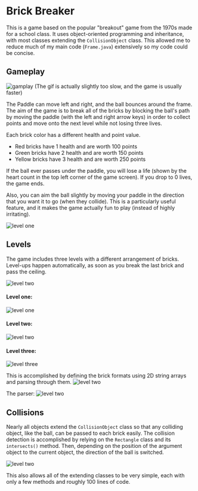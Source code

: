 # Brick Breaker

This is a game based on the popular "breakout" game from the 1970s made for a school class. It 
uses object-oriented programming and inheritance, with most classes extending the `CollisionObject` class. This allowed me to reduce much of my main code (`Frame.java`) extensively so my code could be concise.

## Gameplay

![gamplay](BrickBreaker/images/gameplay.gif)
(The gif is actually slightly too slow, and the game is usually faster)

The Paddle can move left and right, and the ball bounces around the frame. The aim of the game is to break all of
the bricks by blocking the ball's path by moving the paddle (with the left and right arrow keys) in order to collect points and move onto the next level while not losing three lives. 

Each brick color has a different health and point value.
- Red bricks have 1 health and are worth 100 points
- Green bricks have 2 health and are worth 150 points
- Yellow bricks have 3 health and are worth 250 points

If the ball ever passes under the paddle, you will lose a life (shown by the heart count in the top left corner of 
the game screen). If you drop to 0 lives, the game ends. 

Also, you can aim the ball slightly by moving your paddle in the direction that you want it to go (when they collide). This is
a particularly useful feature, and it makes the game actually fun to play (instead of highly irritating).

![level one](BrickBreaker/images/levelone.png)

## Levels

The game includes three levels with a different arrangement of bricks. Level-ups happen automatically, as soon as you break the last brick and pass the ceiling.

![level two](BrickBreaker/images/levelUp.gif)

#### Level one:
![level one](BrickBreaker/images/level1.png)

#### Level two:
![level two](BrickBreaker/images/level2.png)

#### Level three:
![level three](BrickBreaker/images/level3.png)

This is accomplished by defining the brick formats using 2D string arrays and parsing through them.
![level two](BrickBreaker/images/gameFormats.png)

The parser:
![level two](BrickBreaker/images/formatParser.png)

## Collisions
Nearly all objects extend the `CollisionObject` class so that any colliding object, like the ball, can be passed to each brick easily. The collision detection is accomplished by relying on the `Rectangle` class and its `intersects()` method. Then, depending on the position of the argument object to the current object, the direction of the ball is switched.

![level two](BrickBreaker/images/collisionDetector.png)

This also allows all of the extending classes to be very simple, each with only a few methods and roughly 100 lines of code. 


